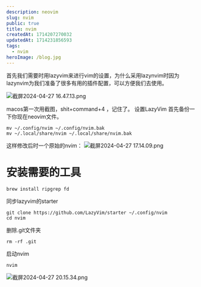 ```yaml
---
description: neovim
slug: nvim
public: true
title: nvim
createdAt: 1714207270032
updatedAt: 1714231856593
tags:
  - nvim
heroImage: /blog.jpg
---
```


首先我们需要时用lazyvim来进行vim的设置，为什么采用lazynvim时因为lazynvim为我们准备了很多有用的插件配置，可以方便我们去使用。

![截屏2024-04-27 16.47.13.png](/posts/nvim_2024-04-27-16-47-13-png.png)

macos第一次用截图，shit+command+4 ，记住了。
设置LazyVim
首先备份一下你现在neovim文件。
```shell
mv ~/.config/nvim ~/.config/nvim.bak
mv ~/.local/share/nvim ~/.local/share/nvim.bak
```
这样修改后时一个原始的nvim：
![截屏2024-04-27 17.14.09.png](/posts/nvim_2024-04-27-17-14-09-png.png)

# 安装需要的工具
```
brew install ripgrep fd
```
同步lazyvim的starter
```
git clone https://github.com/LazyVim/starter ~/.config/nvim
cd nvim
```
删除.git文件夹
```
rm -rf .git
```

启动nvim
```
nvim
```
![截屏2024-04-27 20.15.34.png](/posts/nvim_2024-04-27-20-15-34-png.png)
